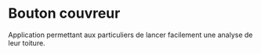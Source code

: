 # Bouton couvreur

Application permettant aux particuliers de lancer facilement une analyse de leur toiture.
